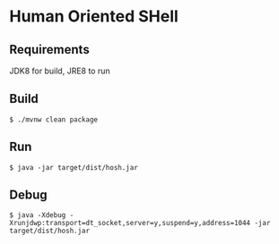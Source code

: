 # Human Oriented SHell

## Requirements

JDK8 for build, JRE8 to run

## Build

`$ ./mvnw clean package`

## Run

`$ java -jar target/dist/hosh.jar`


## Debug

`$ java -Xdebug -Xrunjdwp:transport=dt_socket,server=y,suspend=y,address=1044 -jar target/dist/hosh.jar`

